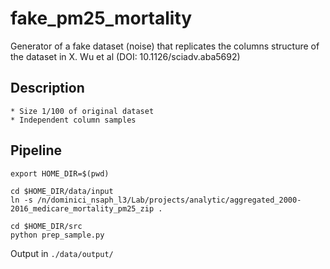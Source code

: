 # fake_pm25_mortality

Generator of a fake dataset (noise) that replicates the columns structure of the dataset in X. Wu et al (DOI: 10.1126/sciadv.aba5692)

## Description

    * Size 1/100 of original dataset
    * Independent column samples

## Pipeline

```
export HOME_DIR=$(pwd)

cd $HOME_DIR/data/input
ln -s /n/dominici_nsaph_l3/Lab/projects/analytic/aggregated_2000-2016_medicare_mortality_pm25_zip .

cd $HOME_DIR/src
python prep_sample.py
```

Output in `./data/output/`
